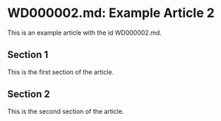 # WD000002.md: Example Article 2

This is an example article with the id WD000002.md.
## Section 1

This is the first section of the article.
## Section 2

This is the second section of the article.
